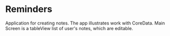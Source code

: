 # Reminders

Application for creating notes.
The app illustrates work with CoreData.
Main Screen is a tableView list of user's notes, which are editable. 


